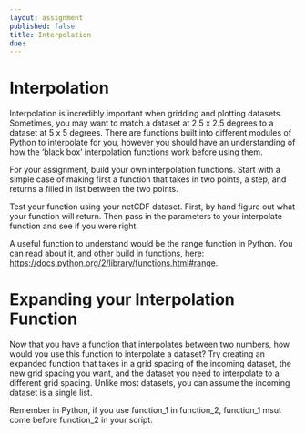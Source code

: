 ```yaml
---
layout: assignment
published: false
title: Interpolation
due: 
---
```


# Interpolation

Interpolation is incredibly important when gridding and plotting datasets.  Sometimes, you may want to match a dataset at 2.5 x 2.5 degrees to a dataset at 5 x 5 degrees.  There are functions built into different modules of Python to interpolate for you, however you should have an understanding of how the ‘black box’ interpolation functions work before using them.  

For your assignment, build your own interpolation functions.  Start with a simple case of making first a function that takes in two points, a step, and returns a filled in list between the two points.

Test your function using your netCDF dataset.  First, by hand figure out what your function will return.  Then pass in the parameters to your interpolate function and see if you were right.  

A useful function to understand would be the range function in Python.  You can read about it, and other build in functions, here: https://docs.python.org/2/library/functions.html#range.

# Expanding your Interpolation Function

Now that you have a function that interpolates between two numbers, how would you use this function to interpolate a dataset?  Try creating an expanded function that takes in a grid spacing of the incoming dataset, the new grid spacing you want, and the dataset you need to interpolate to a different grid spacing.  Unlike most datasets, you can assume the incoming dataset is a single list.  

Remember in Python, if you use function_1 in function_2, function_1 msut come before function_2 in your script.

